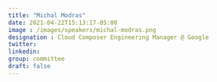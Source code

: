 ```yaml
---
title: "Michal Modras"
date: 2021-04-22T15:13:17-05:00
image : /images/speakers/michal-modras.png
designation : Cloud Composer Engineering Manager @ Google
twitter:
linkedin: 
group: committee
draft: false
---
```


 